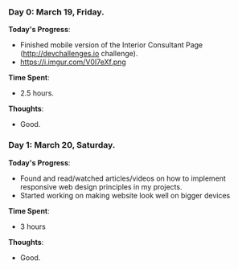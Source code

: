 ### Day 0: March 19, Friday.

**Today's Progress**: 
- Finished mobile version of the Interior Consultant Page (http://devchallenges.io challenge).
- https://i.imgur.com/V0I7eXf.png

**Time Spent**:
- 2.5 hours.

**Thoughts**: 
- Good.

### Day 1: March 20, Saturday.

**Today's Progress**: 
- Found and read/watched articles/videos on how to implement responsive web design principles in my projects. 
- Started working on making website look well on bigger devices

**Time Spent**:
- 3 hours

**Thoughts**: 
- Good.


